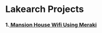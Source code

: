 # Lakearch Projects

### 1.[ Mansion House Wifi Using Meraki](https://github.com/lakearch-uk/mansion-house-meraki " MANSION HOUSE WIFI USING MERAKI")
